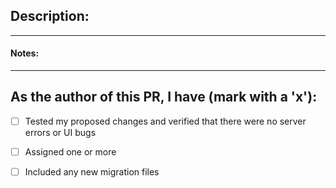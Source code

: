 ## Description:

---

#### Notes:

---

## As the author of this PR, I have (mark with a 'x'):

- [ ] Tested my proposed changes and verified that there were no server errors or UI bugs
- [ ] Assigned one or more
- [ ] Included any new migration files

